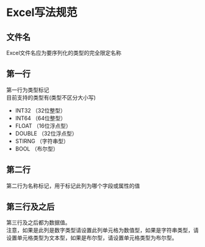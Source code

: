# Excel写法规范
## 文件名
Excel文件名应为要序列化的类型的完全限定名称
## 第一行
第一行为类型标记  
目前支持的类型有(类型不区分大小写)
- INT32     （32位整型）
- INT64     （64位整型）
- FLOAT     （16位浮点型）
- DOUBLE    （32位浮点型）
- STIRNG    （字符串型）
- BOOL      （布尔型）  
## 第二行
第二行为名称标记，用于标记此列为哪个字段或属性的值
## 第三行及之后
第三行及之后都为数据值。  
注意，如果是此列是数字类型请设置此列单元格为数值型，如果是字符串类型，请设置单元格类型为文本型，如果是布尔型，请设置单元格类型为布尔型。